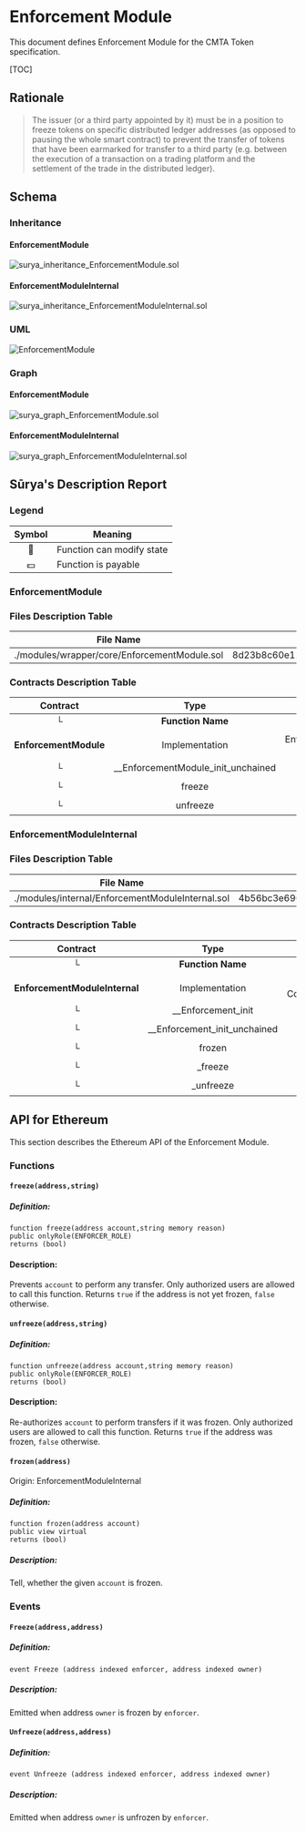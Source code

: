 # Enforcement Module

This document defines Enforcement Module for the CMTA Token specification.

[TOC]

## Rationale

> The issuer (or a third party appointed by it) must be in a position to freeze tokens on specific distributed ledger addresses (as opposed to pausing the whole smart contract) to prevent the transfer of tokens that have been earmarked for transfer to a third party (e.g. between the execution of a transaction on a trading platform and the settlement of the trade in the distributed ledger).

## Schema

### Inheritance

#### EnforcementModule

![surya_inheritance_EnforcementModule.sol](../../../schema/surya_inheritance/surya_inheritance_EnforcementModule.sol.png)

#### EnforcementModuleInternal

![surya_inheritance_EnforcementModuleInternal.sol](../../../schema/surya_inheritance/surya_inheritance_EnforcementModuleInternal.sol.png)

### UML

![EnforcementModule](../../../schema/sol2uml/EnforcementModule.svg)

### Graph

#### EnforcementModule

![surya_graph_EnforcementModule.sol](../../../schema/surya_graph/surya_graph_EnforcementModule.sol.png)

#### EnforcementModuleInternal

![surya_graph_EnforcementModuleInternal.sol](../../../schema/surya_graph/surya_graph_EnforcementModuleInternal.sol.png)



## Sūrya's Description Report

### Legend

| Symbol | Meaning                   |
| :----: | ------------------------- |
|   🛑    | Function can modify state |
|   💵    | Function is payable       |

### EnforcementModule

### Files Description Table


| File Name                                    | SHA-1 Hash                               |
| -------------------------------------------- | ---------------------------------------- |
| ./modules/wrapper/core/EnforcementModule.sol | 8d23b8c60e119a6421150f1bab0cb2061a1e640a |


### Contracts Description Table


|       Contract        |                Type                |                     Bases                      |                |                  |
| :-------------------: | :--------------------------------: | :--------------------------------------------: | :------------: | :--------------: |
|           └           |         **Function Name**          |                 **Visibility**                 | **Mutability** |  **Modifiers**   |
|                       |                                    |                                                |                |                  |
| **EnforcementModule** |           Implementation           | EnforcementModuleInternal, AuthorizationModule |                |                  |
|           └           | __EnforcementModule_init_unchained |                   Internal 🔒                   |       🛑        | onlyInitializing |
|           └           |               freeze               |                    Public ❗️                    |       🛑        |     onlyRole     |
|           └           |              unfreeze              |                    Public ❗️                    |       🛑        |     onlyRole     |

### EnforcementModuleInternal

### Files Description Table


| File Name                                        | SHA-1 Hash                               |
| ------------------------------------------------ | ---------------------------------------- |
| ./modules/internal/EnforcementModuleInternal.sol | 4b56bc3e6903e1a3fd67afcfdd4a6dd936827c0c |


### Contracts Description Table


|           Contract            |             Type             |               Bases               |                |                  |
| :---------------------------: | :--------------------------: | :-------------------------------: | :------------: | :--------------: |
|               └               |      **Function Name**       |          **Visibility**           | **Mutability** |  **Modifiers**   |
|                               |                              |                                   |                |                  |
| **EnforcementModuleInternal** |        Implementation        | Initializable, ContextUpgradeable |                |                  |
|               └               |      __Enforcement_init      |            Internal 🔒             |       🛑        | onlyInitializing |
|               └               | __Enforcement_init_unchained |            Internal 🔒             |       🛑        | onlyInitializing |
|               └               |            frozen            |             Public ❗️              |                |       NO❗️        |
|               └               |           _freeze            |            Internal 🔒             |       🛑        |                  |
|               └               |          _unfreeze           |            Internal 🔒             |       🛑        |                  |

## API for Ethereum

This section describes the Ethereum API of the Enforcement Module.

### Functions

#### `freeze(address,string)`

##### Definition:

```solidity
function freeze(address account,string memory reason) 
public onlyRole(ENFORCER_ROLE) 
returns (bool)
```

#### Description:

Prevents `account` to perform any transfer.
Only authorized users are allowed to call this function.
Returns `true` if the address is not yet frozen, `false` otherwise.

#### `unfreeze(address,string)`

##### Definition:

```solidity
function unfreeze(address account,string memory reason) 
public onlyRole(ENFORCER_ROLE) 
returns (bool)
```

#### Description:

Re-authorizes `account` to perform transfers if it was frozen.
Only authorized users are allowed to call this function.
Returns `true` if the address was frozen, `false` otherwise.

#### `frozen(address)`

Origin: EnforcementModuleInternal

##### Definition:

```solidity
function frozen(address account) 
public view virtual 
returns (bool)
```

##### Description:

Tell, whether the given `account` is frozen.

### Events


#### `Freeze(address,address)`

##### Definition:

```solidity
event Freeze (address indexed enforcer, address indexed owner)
```

##### Description:

Emitted when address `owner` is frozen by `enforcer`.

#### `Unfreeze(address,address)`

##### Definition:

```solidity
event Unfreeze (address indexed enforcer, address indexed owner)
```

##### Description:

Emitted when address `owner` is unfrozen by `enforcer`.
